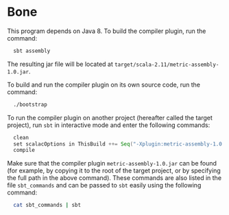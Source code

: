 # Bone

This program depends on Java 8. To build the compiler plugin, run the command:
```bash
  sbt assembly
```

The resulting jar file will be located at `target/scala-2.11/metric-assembly-1.0.jar`.

To build and run the compiler plugin on its own source code, run the command:
```bash
  ./bootstrap
```

To run the compiler plugin on another project (hereafter called the target project), run `sbt` in interactive mode and enter the following commands:
```sbt
  clean
  set scalacOptions in ThisBuild ++= Seq("-Xplugin:metric-assembly-1.0.jar")
  compile
```

Make sure that the compiler plugin `metric-assembly-1.0.jar` can be found (for example, by copying it to the root of the target project, or by specifying the full path in the above command). These commands are also listed in the file `sbt_commands` and can be passed to `sbt` easily using the following command:
```bash
  cat sbt_commands | sbt
```

